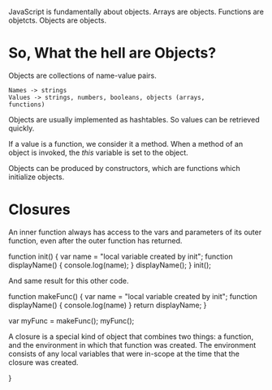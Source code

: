 JavaScript is fundamentally about objects. Arrays are
objects. Functions are objetcts. Objects are objects.

So, What the hell are Objects?
==============================

Objects are collections of name-value pairs.

	Names -> strings
	Values -> strings, numbers, booleans, objects (arrays,
	functions)

Objects are usually implemented as hashtables. So values can be
retrieved quickly.

If a value is a function, we consider it a method. When a method of an
object is invoked, the _this_ variable is set to the object.

Objects can be produced by constructors, which are functions which
initialize objects.

Closures
========

An inner function always has access to the vars and parameters of its
outer function, even after the outer function has returned.

function init() {
    var name = "local variable created by init";
    function displayName() {
	console.log(name);
    }
    displayName();
}
init();

And same result for this other code.

function makeFunc() {
    var name = "local variable created by init";
    function displayName() {
	console.log(name)
    }
    return displayName;
}

var myFunc = makeFunc();
myFunc();

A closure is a special kind of object that combines two things: a
function, and the environment in which that function was created. The
environment consists of any local variables that were in-scope at the
time that the closure was created.

}
